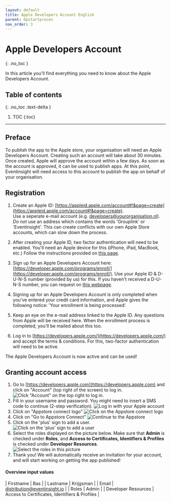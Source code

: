 ```yaml
---
layout: default
title: Apple Developers Account English
parent: Opstartproces
nav_order: 3
---
```


# Apple Developers Account
{: .no_toc }

In this article you'll find everything you need to know about the Apple Developers Account.

## Table of contents
{: .no_toc .text-delta }

1. TOC
{:toc}

---

## Preface
To publish the app to the Apple store, your organisation will need an Apple Developers Account. Creating such an account will take about 30 minutes. Once created, Apple will approve the account within a few days. As soon as the account is approved, it can be used to publish apps. At this point, Eventinsight will need access to this account to publish the app on behalf of your organisation.

## Registration
1. Create an Apple ID: [https://appleid.apple.com/account#!&page=create](https://appleid.apple.com/account#!&page=create). <br>
Use a seperate e-mail account (e.g. developers@yourorganisation.nl). _Do not_ use an address which contains the words 'Grouplink' or 'Eventinsight'. This can create conflicts with our own Apple Store accounts, which can slow down the process.

2. After creating your Apple ID, two factor authentication will need to be enabled. You'll need an Apple device for this (iPhone, iPad, MacBook, etc.) Follow the instructions provided on [this page](https://support.apple.com/nl-nl/HT204915).

3. Sign up for an Apple Developers Account here: [https://developer.apple.com/programs/enroll/](https://developer.apple.com/programs/enroll/). Use your Apple ID & D-U-N-S number (provided by us) for this. If you haven't received a D-U-N-S number, you can request on [this webpage](https://fedgov.dnb.com/webform/searchAction.do).

4. Signing up for an Apple Developers Account is only completed when you've entered your credit card information, and Apple gives the following notice: 'Your enrollment is being processed'.

5. Keep an eye on the e-mail address linked to the Apple ID. Any questions from Apple will be received here. When the enrollment process is completed, you'll be mailed about this too.

6. Log in to [https://developers.apple.com/](https://developers.apple.com/) and accept the terms & conditions. For this, two-factor authentication will need to be active.

The Apple Developers Account is now active and can be used!

## Granting account access

1. Go to [https://developers.apple.com](https://developers.apple.com) and click on "Account" (top right of the screen) to log in.
![Click "Account" on the top right to log in.](/assets/screenshots/vragenlijst/stap1.png)
2. Fill in your username and password. You might need to insert a SMS code to continue (2-step verification).
![Log in with your Apple account](/assets/screenshots/vragenlijst/stap2.png)
3. Click on "Appstore connect logo"
![Click on the Appstore connect logo](/assets/screenshots/vragenlijst/stap3.png)
4. Click on "Go to Appstore Connect"
![Continue to the Appstore](/assets/screenshots/vragenlijst/stap4.png)
5. Click on the 'plus' sign to add a user.
![Click on the 'plus' sign to add a user](/assets/screenshots/vragenlijst/stap5.png)
6. Select the roles displayed on the picture below. Make sure that **Admin** is checked under __Roles__, and **Access to Certificates, Identifiers & Profiles** is checked under __Developer Resources__.
![Select the roles in this picture](/assets/screenshots/vragenlijst/stap6.png)
7. Thank you! We will automatically receive an invitation for your account, and will start working on getting the app published!

#### Overview input values

| Firstname | Bas |
| Lastname | Krijgsman |
| Email | distribution@eventinsight.io |
| Roles | Admin |
| Developer Resources | Access to Certificates, Identifiers & Profiles | 